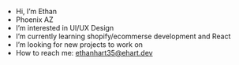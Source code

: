 - Hi, I’m Ethan
- Phoenix AZ
- I’m interested in UI/UX Design
- I’m currently learning shopify/ecommerse development and React
- I’m looking for new projects to work on
- How to reach me: ethanhart35@ehart.dev

<!---
ethanhart35/ethanhart35 is a ✨ special ✨ repository because its `README.md` (this file) appears on your GitHub profile.
You can click the Preview link to take a look at your changes.
--->
